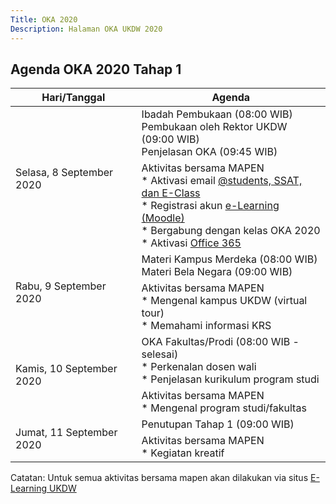 ```yaml
---
Title: OKA 2020
Description: Halaman OKA UKDW 2020
---
```


## Agenda OKA 2020 Tahap 1

<table style="width: 100%; max-width: 40em;">
    <thead>
        <tr>
            <th style="width: 40%;">Hari/Tanggal</th>
            <th style="width: 60%;">Agenda</th>
        </tr>
    </thead>
    <tbody>
        <tr>
            <td rowspan="2">Selasa, 8 September 2020</td>
            <td>Ibadah Pembukaan (08:00 WIB)<br/>
                Pembukaan oleh Rektor UKDW (09:00 WIB)<br/>
                Penjelasan OKA (09:45 WIB)</td>
        </tr>
        <tr>
	    <td>Aktivitas bersama MAPEN<br/>
		* Aktivasi email <a href="https://ssat.ukdw.ac.id/">@students, SSAT, dan E-Class</a><br/>
		* Registrasi akun <a href="https://elearning.ukdw.ac.id/">e-Learning (Moodle)</a><br/>
		* Bergabung dengan kelas OKA 2020<br/>
		* Aktivasi <a href="https://www.ukdw.ac.id/office365/">Office 365</a></td>
	</tr>
        <tr>
            <td rowspan="2">Rabu, 9 September 2020</td>
            <td>Materi Kampus Merdeka (08:00 WIB)<br/>
		Materi Bela Negara (09:00 WIB)</td>
        </tr>
        <tr>
	    <td>Aktivitas bersama MAPEN<br/>
		* Mengenal kampus UKDW (virtual tour)<br/>
		* Memahami informasi KRS</td>
	</tr>
        <tr>
            <td rowspan="2">Kamis, 10 September 2020</td>
            <td>OKA Fakultas/Prodi (08:00 WIB - selesai)<br/>
		* Perkenalan dosen wali<br/>
		* Penjelasan kurikulum program studi</td>
        </tr>
        <tr>
	    <td>Aktivitas bersama MAPEN<br/>
		* Mengenal program studi/fakultas</td>
	</tr>
        <tr>
            <td rowspan="2">Jumat, 11 September 2020</td>
            <td>Penutupan Tahap 1 (09:00 WIB)</td>
        </tr>
        <tr>
	    <td>Aktivitas bersama MAPEN<br/>
		* Kegiatan kreatif</td>
	</tr>
    </tbody>
</table>

Catatan: Untuk semua aktivitas bersama mapen akan dilakukan via situs [E-Learning UKDW](https://elearning.ukdw.ac.id/)
